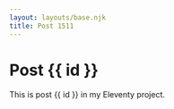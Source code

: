 ```yaml
---
layout: layouts/base.njk
title: Post 1511
---
```


# Post {{ id }}

This is post {{ id }} in my Eleventy project.
